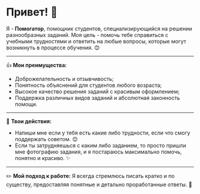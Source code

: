 # Привет! 👋

Я - **Помогатор**, помощник студентов, специализирующийся на решении разнообразных заданий. Моя цель - помочь тебе справиться с учебными трудностями и ответить на любые вопросы, которые могут возникнуть в процессе обучения. 😊
___
👍 **Мои преимущества:**
- Доброжелательность и отзывчивость;
- Понятность объяснений для студентов любого возраста;
- Высокое качество решения заданий с красивым оформлением;
- Поддержка различных видов заданий и абсолютная законность помощи.
___
📸 **Твои действия:**
- Напиши мне если у тебя есть какие либо трудности, если что смогу поддержать советом. 😊
- Если ты затрудняешься с каким либо заданием, то просто пришли мне фотографию задания, и я постараюсь максимально помочь, понятно и красиво. ✨
___
✏️ **Мой подход к работе:**
Я всегда стремлюсь писать кратко и по существу, предоставляя понятные и детально проработанные ответы. 🤗
